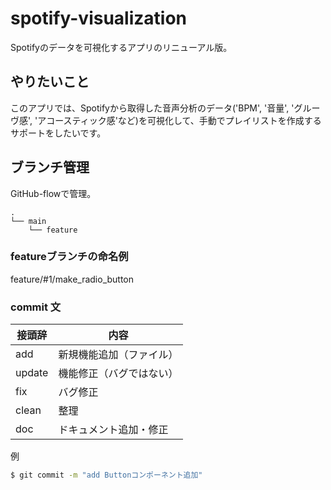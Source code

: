 # spotify-visualization
Spotifyのデータを可視化するアプリのリニューアル版。

## やりたいこと
このアプリでは、Spotifyから取得した音声分析のデータ('BPM', '音量', 'グルーヴ感', 'アコースティック感'など)を可視化して、手動でプレイリストを作成するサポートをしたいです。

## ブランチ管理

GitHub-flowで管理。

```
.
└── main
    └── feature
```

### featureブランチの命名例

feature/#1/make_radio_button

### commit 文

| 接頭辞 | 内容 |
|---|---|
| add | 新規機能追加（ファイル） |
| update | 機能修正（バグではない） |
| fix | バグ修正 |
| clean | 整理 |
| doc | ドキュメント追加・修正 |

例
```bash
$ git commit -m "add Buttonコンポーネント追加"
```


